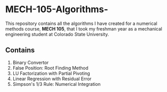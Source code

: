 # MECH-105-Algorithms-
This repository contains all the algorithms I have created for a numerical methods course, **MECH 105**, that I took my freshman year as a mechanical engineering student at Colorado State University.  

## Contains
1. Binary Convertor
2. False Position: Root Finding Method
3. LU Factorization with Partial Pivoting
4. Linear Regression with Residual Error
5. Simpson's 1/3 Rule: Numerical Integration
